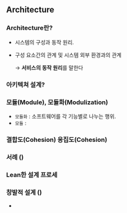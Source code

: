 ## Architecture

### Architecture란?

* 시스템의 구성과 동작 원리.

* 구성 요소간의 관계 및 시스템 외부 환경과의 관계

  →  **서비스의 동작 원리**를 말한다

### 아키텍쳐 설계?


### 모듈(Module), 모듈화(Modulization)

* `모듈화` : 소프트웨어를 각 기능별로 나누는 행위.
* `모듈` : 

### 결합도(Cohesion) 응집도(Cohesion)

### 서례 ()

### Lean한 설계 프로세

### 창발적 설계 ()

* 